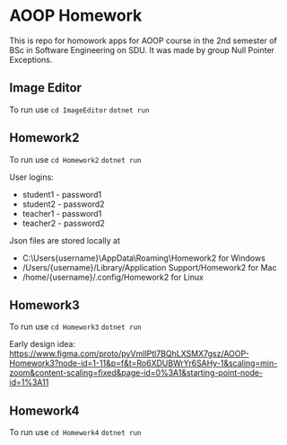 # AOOP Homework
This is repo for homowork apps for AOOP course in the 2nd semester of BSc in Software Engineering on SDU. It was made by group Null Pointer Exceptions.

## Image Editor
To run use `cd ImageEditor` `dotnet run`

## Homework2
To run use `cd Homework2` `dotnet run`

User logins:
- student1 - password1
- student2 - password2
- teacher1 - password1
- teacher2 - password2

Json files are stored locally at
- C:\Users\{username}\AppData\Roaming\Homework2 for Windows
- /Users/{username}/Library/Application Support/Homework2 for Mac
- /home/{username}/.config/Homework2 for Linux

## Homework3
To run use `cd Homework3` `dotnet run`

Early design idea:\
https://www.figma.com/proto/pyVmIlPtl7BQhLXSMX7gsz/AOOP-Homework3?node-id=1-11&p=f&t=Ro6XDUBWrYr6SAHy-1&scaling=min-zoom&content-scaling=fixed&page-id=0%3A1&starting-point-node-id=1%3A11

## Homework4
To run use `cd Homework4` `dotnet run`

